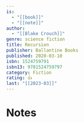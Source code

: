 ```yaml
---
is:
  - "[[book]]"
  - "[[note]]"
author:
  - "[[Blake Crouch]]"
genre: science fiction
title: Recursion
publisher: Ballantine Books
published: 2020-03-10
isbn: 1524759791
isbn13: 9781524759797
category: Fiction
rating: 👍
last: "[[2023-03]]"
---
```

# Notes
